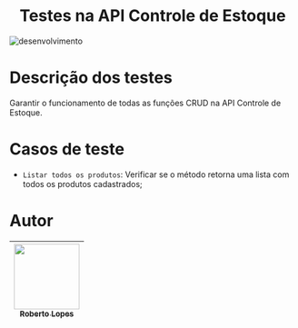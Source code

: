 <h1 align="center"> Testes na API Controle de Estoque </h1>

![desenvolvimento](https://github.com/Roberto-Lopes/ControleDeEstoqueAPI/assets/91472873/87d7e1cb-2367-45e6-89a1-7785f9338bf6)

# Descrição dos testes

Garantir o funcionamento de todas as funções CRUD na API Controle de Estoque.

# Casos de teste

- `Listar todos os produtos`: Verificar se o método retorna uma lista com todos os produtos cadastrados;

# Autor

| [<img src="https://avatars.githubusercontent.com/u/91472873?s=400&u=9bb03ad8dbef6b226a2d043fc9eced40613c554b&v=4" width=115><br><sub>Roberto Lopes</sub>](https://github.com/Roberto-Lopes) |
| :---: |


